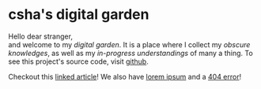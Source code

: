 # csha's digital garden

Hello dear stranger,\
and welcome to my *digital garden*. It is a place where I collect my *obscure knowledges*, as well as my *in-progress understandings* of many a thing. To see this project's source code, visit [github](https://github.com/m93a/digital-garden).

Checkout this [linked article](linked)! We also have [lorem ipsum](lipsum) and a [404 error](non-existe)!
